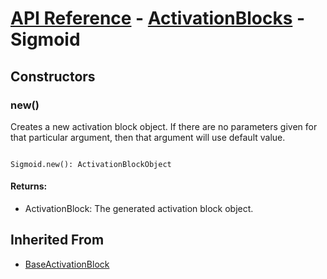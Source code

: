 # [API Reference](../../API.md) - [ActivationBlocks](../ActivationBlocks.md) - Sigmoid

## Constructors

### new()

Creates a new activation block object. If there are no parameters given for that particular argument, then that argument will use default value.

```

Sigmoid.new(): ActivationBlockObject

```

#### Returns:

* ActivationBlock: The generated activation block object.

## Inherited From

* [BaseActivationBlock](BaseActivationBlock.md)
